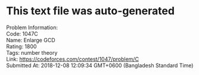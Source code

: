 # This text file was auto-generated  
  
Problem Information:  
Code: 1047C  
Name: Enlarge GCD  
Rating: 1800  
Tags: number theory  
Link: https://codeforces.com/contest/1047/problem/C  
Submitted At: 2018-12-08 12:09:34 GMT+0600 (Bangladesh Standard Time)  
